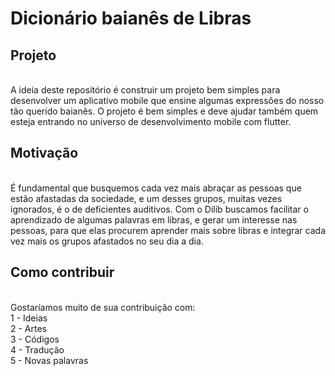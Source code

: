 # Dicionário baianês de Libras

## Projeto
<br/>A ideia deste repositório é construir um projeto bem simples para desenvolver um aplicativo mobile que ensine algumas expressões do nosso tão querido baianês. O projeto é bem simples e deve ajudar também quem esteja entrando no universo de desenvolvimento mobile com flutter.

## Motivação
<br/>É fundamental que busquemos cada vez mais abraçar as pessoas que estão afastadas da sociedade, e um desses grupos, muitas vezes ignorados, é o de deficientes auditivos. Com o Dilib buscamos facilitar o aprendizado de algumas palavras em  libras, e gerar um interesse nas pessoas, para que elas procurem aprender mais sobre libras e integrar cada vez mais os grupos afastados no seu dia a dia.

## Como contribuir
</br>Gostaríamos muito de sua contribuição com:
<br/> 1 - Ideias
<br/> 2 - Artes 
<br/> 3 - Códigos
<br/> 4 - Tradução
<br/> 5 - Novas palavras

